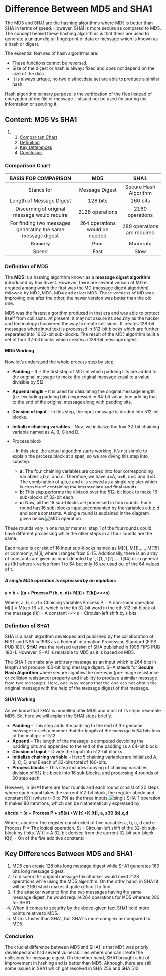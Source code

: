 # Difference Between MD5 and SHA1

The MD5 and SHA1 are the hashing algorithms where MD5 is better than SHA in terms of speed. However, SHA1 is more secure as compared to MD5. The concept behind these hashing algorithms is that these are used to generate a unique digital fingerprint of data or message which is known as a hash or digest.

The essential features of hash algorithms are:

- These functions cannot be reversed.
- Size of the digest or hash is always fixed and does not depend on the size of the data.
- It is always unique, no two distinct data set are able to produce a similar hash.

Hash algorithm primary purpose is the verification of the files instead of encryption of the file or message. I should not be used for storing the information or securing it.



## Content: MD5 Vs SHA1

1. 1. [Comparison Chart](https://techdifferences.com/difference-between-md5-and-sha1.html#ComparisonChart)
   2. [Definition](https://techdifferences.com/difference-between-md5-and-sha1.html#Definition)
   3. [Key Differences](https://techdifferences.com/difference-between-md5-and-sha1.html#KeyDifferences)
   4. [Conclusion](https://techdifferences.com/difference-between-md5-and-sha1.html#Conclusion)



### Comparison Chart



|                    BASIS FOR COMPARISON                     |              MD5               |            SHA1             |
| :---------------------------------------------------------: | :----------------------------: | :-------------------------: |
|                         Stands for                          |         Message Digest         |    Secure Hash Algorithm    |
|                  Length of Message Digest                   |            128 bits            |          160 bits           |
|        Discerning of original message would require         |        2128 operations         |       2160 operations       |
| For finding two messages generating the same message digest | 264 operations would be needed | 280 operations are required |
|                          Security                           |              Poor              |          Moderate           |
|                            Speed                            |              Fast              |            Slow             |





### Definition of MD5

The **MD5** is a hashing algorithm known as a **message digest algorithm** introduced by Ron Rivest. However, there are several version of MD is created among which the first was the MD (message digest algorithm) followed by MD2, MD3, MD4 and at last MD5. These versions of MD was improving one after the other, the newer version was better than the old one.

MD5 was the fastest algorithm produced in that era and was able to protect itself from collisions. At present, it may not assure its security as the hacker and technology discovered the way to create collisions. It creates 128-bit messages where input text is processed in 512-bit blocks which are further separated into 16 32-bit sub-blocks. The result of the MD5 algorithm built a set of four 32-bit blocks which creates a 128-bit message digest.

#### MD5 Working

Now let’s understand the whole process step by step:

- **Padding** – It is the first step of MD5 in which padding bits are added to the original message to make the original message equal to a value divisible by 512.

- **Append length** – It is used for calculating the original message length (i.e. excluding padding bits) expressed in 64-bit value then adding that to the end of the original message along with padding bits.

- **Division of input** – In this step, the input message is divided into 512-bit blocks.

- **Initialize chaining variables** – Now, we initialize the four 32-bit chaining variable named as A, B, C and D.

- Process block

   

  – In this step, the actual algorithm starts working. It’s not simple to explain the process block at a span, so we are diving this step into substep.

  - **a:** The four chaining variables are copied into four corresponding variables a,b,c, and d. Therefore, we have a=A, b=B, c=C and d=D. The combination of a,b,c and d is viewed as a single register which is capable of containing the intermediate and final results.
  - **b:** This step performs the division over the 512-bit block to make 16 sub-blocks of 32-bit each.
  - **c:** Now, all the 16 sub-blocks are processed in four rounds. Each round has 16 sub-blocks input accompanied by the variables a,b,c,d and some constants. A single round is explained in the diagram given below.![MD5 operation](https://techdifferences.com/wp-content/uploads/2019/04/MD5.jpg)

These rounds vary in one major manner: step 1 of the four rounds could have different processing while the other steps in all four rounds are the same.

Each round is consist of 16 input sub-blocks named as M[0], M[1],…., M[15] or commonly, M[i], where i ranges from 0-15. Additionally, there is an array of constants are given as input denoted by t, t[1], t[2],…, t[64] or in general as t[k] where k varies from 1 to 64 but only 16 are used out of the 64 values of t.

##### A single MD5 operation is expressed by an equation:

**a = b + ((a + Process P (b, c, d)+ M[i] + T[k])<<<s)**

Where,
a, b, c, d = Chaining variables
Process P = A non-linear operation
M[i] = M[q x 16 + i], which is the ith 32-bit word in the qth 512-bit block of the message
t[k] = A constant
<<<s = Circular-left shift by s bits

### Definition of SHA1

SHA is a hash algorithm developed and published by the collaboration of NIST and NSA in 1993 as a Federal Information Processing Standard (FIPS PUB 180). **SHA1** was the revised version of SHA published in 1995 FIPS PUB 180-1. However, SHA1 is relatable to MD5 as it is based on MD5.

The SHA 1 can take any arbitrary message as an input which is 264 bits in length and produce 160-bit long message digest. SHA stands for **Secure Hash Algorithm** where secure signifies the one-way (pre-image resistance or collision resistance) property and inability to produce a similar message from two messages. Here, one-way means that the one can not obtain the original message with the help of the message digest of that message.

#### SHA1 Working

As we know that SHA1 is modelled after MD5 and most of its steps resemble MD5. So, here we will explain the SHA1 steps briefly.

- **Padding** – This step adds the padding to the end of the genuine message in such a manner that the length of the message is 64 bits less of the multiple of 512.
- **Append** – The length of the message is computed devoiding the padding bits and appended to the end of the padding as a 64-bit block.
- **Division of input** – Divide the input into 512-bit blocks
- **Initialize chaining variable** – Here 5 chaining variables are initialized A, B, C, D, and E each of 32-bits total of 160-bits.
- **Process blocks** – This step includes copying of chaining variables, division of 512 bit-block into 16 sub-blocks, and processing 4 rounds of 20 step each.

However, in SHA1 there are four rounds and each round consist of 20 steps where each round takes the current 512-bit block, the register abcde and constant K[t] (where t=0 to 79) as the three inputs.![single SHA-1 operation](https://techdifferences.com/wp-content/uploads/2019/04/SHA1.jpg)It makes 80 iterations, which can be mathematically expressed by:

**abcde = (e + Process P + s5(a) +W [t] +K [t]), a, s30 (b),c,d**

Where,
abcde = The register constructed of five variables a, b, c, d and e
Process P = The logical operation,
St = Circular-left shift of the 32-bit sub-block by t bits.
W[t] = A 32-bit derived from the current 32-bit sub-block
K[t] = On of the five additive constants



## Key Differences Between MD5 and SHA1

1. MD5 can create 128 bits long message digest while SHA1 generates 160 bits long message digest.
2. To discern the original message the attacker would need 2128 operations while using the MD5 algorithm. On the other hand, in SHA1 it will be 2160 which makes it quite difficult to find.
3. If the attacker wants to find the two messages having the same message digest, he would require 264 operations for MD5 whereas 280 for SHA1.
4. When it comes to security by the above-given fact SHA1 hold more points relative to MD5.
5. MD5 is faster than SHA1, but SHA1 is more complex as compared to MD5.



### Conclusion

The crucial difference between MD5 and SHA1 is that MD5 was priorly developed and had several vulnerabilities where one can create the collisions for message digest. On the other hand, SHA1 brought a lot of improvement in hashing and is better than MD5. Although, there are still some issues in SHA1 which got resolved in SHA 256 and SHA 512.